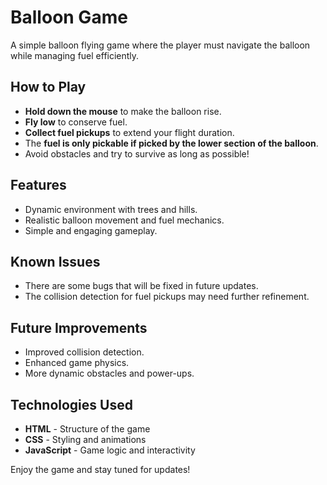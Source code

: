 # Balloon Game
A simple balloon flying game where the player must navigate the balloon while managing fuel efficiently.


## How to Play
- **Hold down the mouse** to make the balloon rise.
- **Fly low** to conserve fuel.
- **Collect fuel pickups** to extend your flight duration.
- The **fuel is only pickable if picked by the lower section of the balloon**.
- Avoid obstacles and try to survive as long as possible!


## Features
- Dynamic environment with trees and hills.
- Realistic balloon movement and fuel mechanics.
- Simple and engaging gameplay.


## Known Issues
- There are some bugs that will be fixed in future updates.
- The collision detection for fuel pickups may need further refinement.


## Future Improvements
- Improved collision detection.
- Enhanced game physics.
- More dynamic obstacles and power-ups.


## Technologies Used
- **HTML** - Structure of the game
- **CSS** - Styling and animations
- **JavaScript** - Game logic and interactivity


Enjoy the game and stay tuned for updates!
